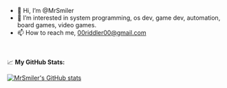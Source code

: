 - 👋 Hi, I’m @MrSmiler
- 👀 I’m interested in system programming, os dev, game dev, automation, board games, video games.
- 📫 How to reach me, 00riddler00@gmail.com

<br>

📈 **My GitHub Stats:**

[![MrSmiler's GitHub stats](https://github-readme-stats.vercel.app/api?username=MrSmiler)](https://github.com/MrSmiler)
